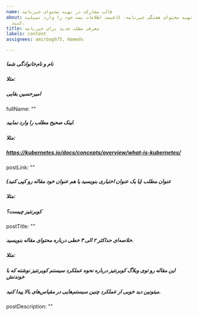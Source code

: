 ```yaml
---
name: قالب مشارکت در تهیه محتوای خبرنامه
about: برای مشارکت و تهیه محتوای هفتگی خبرنامه، کافیست اطلاعات پست خود را وارد تمپلیت
  کنید.
title: معرفی مطلب جدید برای خبرنامه
labels: content
assignees: amirbagh75, Hameds

---
```


##### نام و نام‌خانوادگی شما
##### مثلا:
##### امیرحسین بقایی
fullName: ""

##### لینک صحیح مطلب را وارد نمایید.
##### مثلا:
##### https://kubernetes.io/docs/concepts/overview/what-is-kubernetes/
postLink: ""

##### عنوان مطلب (یا یک عنوان اختیاری بنویسید یا هم عنوان خود مقاله رو کپی کنید)
##### مثلا: 
##### کوبرنتیز چیست؟
postTitle: ""

##### خلاصه‌ای حداکثر ۲ الی ۳ خطی درباره محتوای مقاله بنویسید.
##### مثلا: 
##### این مقاله رو توی وبلاگ کوبرنتیز درباره نحوه عملکرد سیستم کوبرنتیز نوشته که با خوندنش  
##### میتونین دید خوبی از عملکرد چنین سیستم‌هایی در مقیاس‌های بالا پیدا کنید.
postDescription: ""
